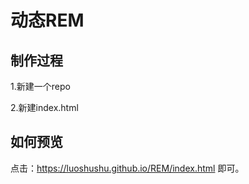 # 动态REM
## 制作过程

1.新建一个repo

2.新建index.html
## 如何预览
点击：https://luoshushu.github.io/REM/index.html 即可。
